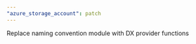 ```yaml
---
"azure_storage_account": patch
---
```


Replace naming convention module with DX provider functions
